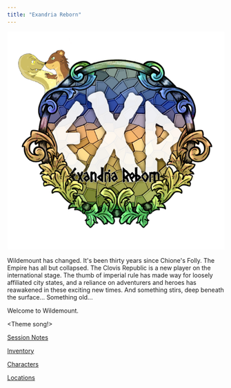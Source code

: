 ```yaml
---
title: "Exandria Reborn"
---
```


![EXR2|350](misc/EXR2.png)

Wildemount has changed. It's been thirty years since Chione's Folly. The Empire has all but collapsed. The Clovis Republic is a new player on the international stage. The thumb of imperial rule has made way for loosely affiliated city states, and a reliance on adventurers and heroes has reawakened in these exciting new times. And something stirs, deep beneath the surface... Something old...

Welcome to Wildemount.

<Theme song!>

[Session Notes](misc/Session%20Notes.md)

[Inventory](misc/Inventory.md)

[Characters](misc/Characters.md)

[Locations](misc/Locations.md)